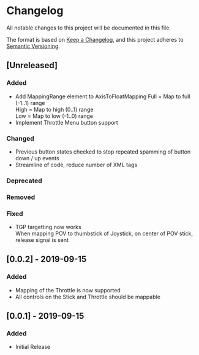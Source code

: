 # Changelog
All notable changes to this project will be documented in this file.

The format is based on [Keep a Changelog](https://keepachangelog.com/en/1.0.0/), and this project adheres to [Semantic Versioning](https://semver.org/spec/v2.0.0.html).

## [Unreleased]
### Added
- Add MappingRange element to AxisToFloatMapping
Full = Map to full (-1..1) range  
High = Map to high (0..1) range  
Low = Map to low (-1..0) range
- Implement Throttle Menu button support
### Changed
- Previous button states checked to stop repeated spamming of button down / up events
- Streamline of code, reduce number of XML tags
### Deprecated
### Removed
### Fixed
- TGP targetting now works  
When mapping POV to thumbstick of Joystick, on center of POV stick, release signal is sent

## [0.0.2] - 2019-09-15
### Added
- Mapping of the Throttle is now supported
- All controls on the Stick and Throttle should be mappable

## [0.0.1] - 2019-09-15
### Added
- Initial Release
